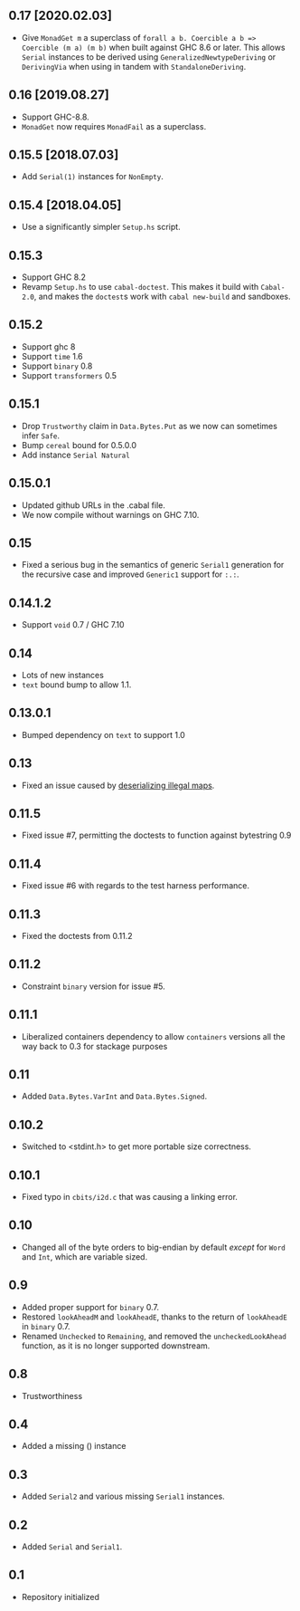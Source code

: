 0.17 [2020.02.03]
-----------------
* Give `MonadGet m` a superclass of
  `forall a b. Coercible a b => Coercible (m a) (m b)` when built against
  GHC 8.6 or later. This allows `Serial` instances to be derived using
  `GeneralizedNewtypeDeriving` or `DerivingVia` when using in tandem with
  `StandaloneDeriving`.

0.16 [2019.08.27]
-----------------
* Support GHC-8.8.
* `MonadGet` now requires `MonadFail` as a superclass.

0.15.5 [2018.07.03]
-------------------
* Add `Serial(1)` instances for `NonEmpty`.

0.15.4 [2018.04.05]
-------------------
* Use a significantly simpler `Setup.hs` script.

0.15.3
------
* Support GHC 8.2
* Revamp `Setup.hs` to use `cabal-doctest`. This makes it build
  with `Cabal-2.0`, and makes the `doctest`s work with `cabal new-build` and
  sandboxes.

0.15.2
------
* Support ghc 8
* Support `time` 1.6
* Support `binary` 0.8
* Support `transformers` 0.5

0.15.1
------
* Drop `Trustworthy` claim in `Data.Bytes.Put` as we now can sometimes infer `Safe`.
* Bump `cereal` bound for 0.5.0.0
* Add instance `Serial Natural`

0.15.0.1
--------
* Updated github URLs in the .cabal file.
* We now compile without warnings on GHC 7.10.

0.15
----
* Fixed a serious bug in the semantics of generic `Serial1` generation for the recursive case and improved `Generic1` support for `:.:`.

0.14.1.2
--------
* Support `void` 0.7 / GHC 7.10

0.14
----
* Lots of new instances
* `text` bound bump to allow 1.1.

0.13.0.1
--------
* Bumped dependency on `text` to support 1.0

0.13
----
* Fixed an issue caused by [deserializing illegal maps](http://www.reddit.com/r/haskell/comments/1q4r3b/mindbending_behavior_for_deserialization_in/).

0.11.5
------
* Fixed issue #7, permitting the doctests to function against bytestring 0.9

0.11.4
------
* Fixed issue #6 with regards to the test harness performance.

0.11.3
------
* Fixed the doctests from 0.11.2

0.11.2
------
* Constraint `binary` version for issue #5.

0.11.1
------
* Liberalized containers dependency to allow `containers` versions all the way back to 0.3 for stackage purposes

0.11
----
* Added `Data.Bytes.VarInt` and `Data.Bytes.Signed`.

0.10.2
------
* Switched to <stdint.h> to get more portable size correctness.

0.10.1
------
* Fixed typo in `cbits/i2d.c` that was causing a linking error.

0.10
----
* Changed all of the byte orders to big-endian by default *except* for `Word` and `Int`, which are variable sized.

0.9
-----
* Added proper support for `binary` 0.7.
* Restored `lookAheadM` and `lookAheadE`, thanks to the return of `lookAheadE` in `binary` 0.7.
* Renamed `Unchecked` to `Remaining`, and removed the `uncheckedLookAhead` function, as it is no longer supported downstream.

0.8
-----
* Trustworthiness

0.4
---
* Added a missing () instance

0.3
-----
* Added `Serial2` and various missing `Serial1` instances.

0.2
---
* Added `Serial` and `Serial1`.

0.1
---
* Repository initialized
